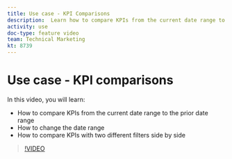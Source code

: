 ```yaml
---
title: Use case - KPI Comparisons
description:  Learn how to compare KPIs from the current date range to a prior date range, and how to compare KPIs with two different filters in [!DNL Adobe Workfront].
activity: use
doc-type: feature video
team: Technical Marketing
kt: 8739
---
```

# Use case - KPI comparisons

In this video, you will learn:

* How to compare KPIs from the current date range to the prior date range
* How to change the date range
* How to compare KPIs with two different filters side by side

>[!VIDEO](https://video.tv.adobe.com/v/335054/?quality=12)
